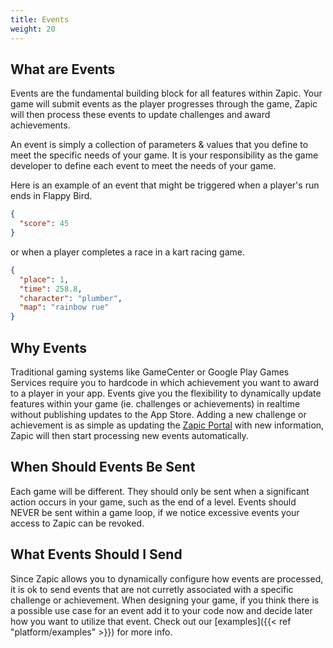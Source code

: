 ```yaml
---
title: Events
weight: 20
---
```


## What are Events

Events are the fundamental building block for all features within Zapic. Your game will submit events as the player progresses through the game, Zapic will then process these events to update challenges and award achievements.

An event is simply a collection of parameters & values that you define to meet the specific needs of your game. It is your responsibility as the game developer to define each event to meet the needs of your game.

Here is an example of an event that might be triggered when a player's run ends in Flappy Bird.

```json
{
  "score": 45
}
```

or when a player completes a race in a kart racing game.

```json
{
  "place": 1,
  "time": 258.8,
  "character": "plumber",
  "map": "rainbow rue"
}
```

## Why Events

Traditional gaming systems like GameCenter or Google Play Games Services require you to hardcode in which achievement you want to award to a player in your app. Events give you the flexibility to dynamically update features within your game (ie. challenges or achievements) in realtime without publishing updates to the App Store. Adding a new challenge or achievement is as simple as updating the [Zapic Portal](https://portal.zapic.net) with new information, Zapic will then start processing new events automatically.

## When Should Events Be Sent

Each game will be different. They should only be sent when a significant action occurs in your game, such as the end of a level. Events should NEVER be sent within a game loop, if we notice excessive events your access to Zapic can be revoked.

## What Events Should I Send

Since Zapic allows you to dynamically configure how events are processed, it is ok to send events that are not curretly associated with a specific challenge or achievement. When designing your game, if you think there is a possible use case for an event add it to your code now and decide later how you want to utilize that event. Check out our [examples]({{< ref "platform/examples" >}}) for more info.
